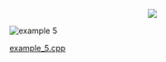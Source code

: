 <p align="center">
   <img src="https://github.com/cpp-rakesh/discrete_mathematics_and_its_applications/blob/master/chapter_2_basic_structures/2.4_sequences_and_summations/recurrence_relations/examples/repo/main.jpg">
</p>

![example 5](https://github.com/cpp-rakesh/discrete_mathematics_and_its_applications/blob/master/chapter_2_basic_structures/2.4_sequences_and_summations/recurrence_relations/examples/repo/example_5.jpg)

[example_5.cpp](https://github.com/cpp-rakesh/discrete_mathematics_and_its_applications/blob/master/chapter_2_basic_structures/2.4_sequences_and_summations/recurrence_relations/examples/repo/example_5.cpp)